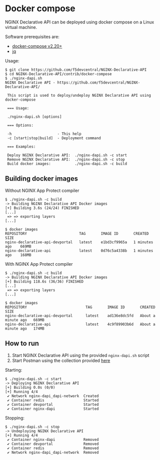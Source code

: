# Docker compose

NGINX Declarative API can be deployed using docker compose on a Linux virtual machine.

Software prerequisites are:

- [docker-compose v2.20+](https://github.com/docker/compose)
- [jq](https://github.com/jqlang/jq)

Usage:

```
$ git clone https://github.com/f5devcentral/NGINX-Declarative-API
$ cd NGINX-Declarative-API/contrib/docker-compose
$ ./nginx-dapi.sh 
NGINX Declarative API - https://github.com/f5devcentral/NGINX-Declarative-API/

 This script is used to deploy/undeploy NGINX Declarative API using docker-compose

 === Usage:

 ./nginx-dapi.sh [options]

 === Options:

 -h                     - This help
 -c [start|stop|build]  - Deployment command

 === Examples:

 Deploy NGINX Declarative API:  ./nginx-dapi.sh -c start
 Remove NGINX Declarative API:  ./nginx-dapi.sh -c stop
 Build docker images:           ./nginx-dapi.sh -c build

```

## Building docker images

Without NGINX App Protect compiler

```
$ ./nginx-dapi.sh -c build
-> Building NGINX Declarative API Docker images
[+] Building 3.6s (24/24) FINISHED
[...]
 => => exporting layers
[...]

$ docker images
REPOSITORY                        TAG       IMAGE ID       CREATED          SIZE
nginx-declarative-api-devportal   latest    e1bd3cf9965a   1 minutes ago    669MB
nginx-declarative-api             latest    0d76c5a4338b   1 minutes ago    168MB
```

With NGINX App Protect compiler

```
$ ./nginx-dapi.sh -c build
-> Building NGINX Declarative API Docker images
[+] Building 118.6s (36/36) FINISHED
[...]
 => => exporting layers
[...]

$ docker images
REPOSITORY                           TAG       IMAGE ID       CREATED              SIZE
nginx-declarative-api-devportal      latest    ad136e8dc5fd   About a minute ago   669MB
nginx-declarative-api                latest    4c9f89903b6d   About a minute ago   174MB
```

## How to run

1. Start NGINX Declarative API using the provided `nginx-dapi.sh` script
2. Start Postman using the collection provided [here](/contrib/postman)

Starting:

```commandline
$ ./nginx-dapi.sh -c start
-> Deploying NGINX Declarative API
[+] Building 0.0s (0/0)
[+] Running 4/4
 ✔ Network nginx-dapi_dapi-network  Created 
 ✔ Container redis                  Started 
 ✔ Container devportal              Started 
 ✔ Container nginx-dapi             Started 
```

Stopping:

```commandline
$ ./nginx-dapi.sh -c stop
-> Undeploying NGINX Declarative API
[+] Running 4/4
 ✔ Container nginx-dapi             Removed 
 ✔ Container devportal              Removed 
 ✔ Container redis                  Removed 
 ✔ Network nginx-dapi_dapi-network  Removed 
```

